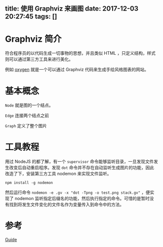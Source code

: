 title: 使用 Graphviz 来画图
date: 2017-12-03 20:27:45
tags: []
---

# Graphviz 简介

符合程序员的以代码生成一切事物的思想，并且类似 HTML ，只定义结构，样式则可以通过第三方工具来进行美化。

例如 [oxygen](https://jeasonstudio.github.io/oxygen-demo/) 就是一个可以通过 Graphviz 代码来生成手绘风格图表的网站。

# 基本概念

`Node` 就是图的一个结点。

`Edge` 连接两个结点之前

`Graph` 定义了整个图片


# 工具教程

用过 NodeJS 的都了解，有一个 `supervisor` 命令能够监听目录，一旦发现文件发生改变后自动重启程序。发现 `dot` 命令并不存在自动监听生成图片的功能，因此改造了下，安装第三方工具 nodemon 来实现文件监听。

```
npm install -g nodemon
```

然后运行命令 `nodemon -e .gv -x "dot -Tpng -o test.png stack.gv"` ，便实现了 nodemon 监听指定后缀名的功能，然后执行指定的命令。可惜的是暂时没有找到将发生文件变化的文件名作为变量传入到命令中的方法。

# 参考

[Guide](https://graphviz.gitlab.io/_pages/pdf/dotguide.pdf)